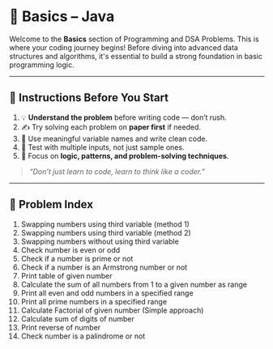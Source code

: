 # 🔰 Basics – Java

Welcome to the **Basics** section of Programming and DSA Problems. This is where your coding journey begins! Before diving into advanced data structures and algorithms, it's essential to build a strong foundation in basic programming logic.

---

## 📝 Instructions Before You Start

1. 💡 **Understand the problem** before writing code — don’t rush.
2. ✍️ Try solving each problem on **paper first** if needed.
3. 💬 Use meaningful variable names and write clean code.
4. 🧪 Test with multiple inputs, not just sample ones.
5. 🧠 Focus on **logic, patterns, and problem-solving techniques**.

> _“Don’t just learn to code, learn to think like a coder.”_

---

## 🧾 Problem Index
1. Swapping numbers using third variable (method 1)
2. Swapping numbers using third variable (method 2)
3. Swapping numbers without using third variable 
4. Check number is even or odd
5. Check if a number is prime or not
6. Check if a number is an Armstrong number or not
7. Print table of given number
8. Calculate the sum of all numbers from 1 to a given number as range
9. Print all even and odd numbers in a specified range
10. Print all prime numbers in a specified range
11. Calculate Factorial of given number (Simple approach)
12. Calculate sum of digits of number
13. Print reverse of number
14. Check number is a palindrome or not 